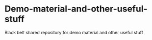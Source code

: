 # Demo-material-and-other-useful-stuff
Black belt shared repository for demo material and other useful stuff
